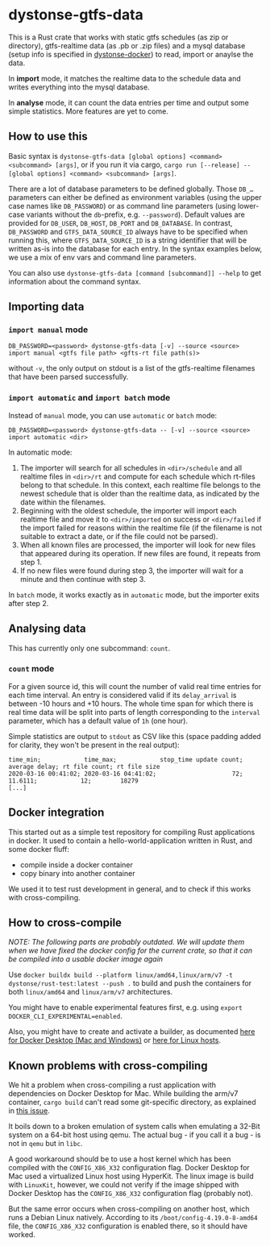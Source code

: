 # dystonse-gtfs-data

This is a Rust crate that works with static gtfs schedules (as zip or directory), gtfs-realtime data (as .pb or .zip files) and a mysql database (setup info is specified in [dystonse-docker](https://github.com/dystonse/dystonse-docker)) to read, import or anaylse the data.

In **import** mode, it matches the realtime data to the schedule data and writes everything into the mysql database.

In **analyse** mode, it can count the data entries per time and output some simple statistics. More features are yet to come.

## How to use this

Basic syntax is `dystonse-gtfs-data [global options] <command> <subcommand> [args]`, or if you run it via cargo, `cargo run [--release] -- [global options] <command> <subcommand> [args]`.

There are a lot of database parameters to be defined globally. Those `DB_…`parameters can either be defined as environment variables (using the upper case names like `DB_PASSWORD`) or as command line parameters (using lower-case variants without the `db`-prefix, e.g. `--password`). Default values are provided for `DB_USER`, `DB_HOST`, `DB_PORT` and `DB_DATABASE`. In contrast, `DB_PASSWORD` and `GTFS_DATA_SOURCE_ID` always have to be specified when running this, where `GTFS_DATA_SOURCE_ID` is a string identifier that will be written as-is into the database for each entry. In the syntax examples below, we use a mix of env vars and command line parameters.

You can also use `dystonse-gtfs-data [command [subcommand]] --help` to get information about the command syntax.

## Importing data
### `import manual` mode

`DB_PASSWORD=<password> dystonse-gtfs-data [-v] --source <source> import manual <gtfs file path> <gfts-rt file path(s)>`

without `-v`, the only output on stdout is a list of the gtfs-realtime filenames that have been parsed successfully.

### `import automatic` and `import batch` mode
Instead of `manual` mode, you can use `automatic` or `batch` mode:

`DB_PASSWORD=<password> dystonse-gtfs-data -- [-v] --source <source> import automatic <dir>`

In automatic mode:

1. The importer will search for all schedules in `<dir>/schedule` and all realtime files in `<dir>/rt` and compute for each schedule which rt-files belong to that schedule. In this context, each realtime file belongs to the newest schedule that is older than the realtime data, as indicated by the date within the filenames.
2. Beginning with the oldest schedule, the importer will import each realtime file and move it to `<dir>/imported` on success or `<dir>/failed` if the import failed for reasons within the realtime file (if the filename is not suitable to extract a date, or if the file could not be parsed).
3. When all known files are processed, the importer will look for new files that appeared during its operation. If new files are found, it repeats from step 1.
4. If no new files were found during step 3, the importer will wait for a minute and then continue with step 3.

In `batch` mode, it works exactly as in `automatic` mode, but the importer exits after step 2.

## Analysing data
This has currently only one subcommand: `count`.

### `count` mode
For a given source id, this will count the number of valid real time entries for each time interval. An entry is considered valid if its `delay_arrival` is between -10 hours and +10 hours. The whole time span for which there is real time data will be split into parts of length corresponding  to the `interval` parameter, which has a default value of `1h` (one hour).

Simple statistics are output to `stdout` as CSV like this (space padding added for clarity, they won't be present in the real output):

```
time_min;            time_max;            stop_time update count; average delay; rt file count; rt file size
2020-03-16 00:41:02; 2020-03-16 04:41:02;                     72;       11.6111;            12;        18279
[...]
```

## Docker integration

This started out as a simple test repository for compiling Rust applications in docker. It used to contain a hello-world-application written in Rust, and some docker fluff:

 * compile inside a docker container
 * copy binary into another container

We used it to test rust development in general, and to check if this works with cross-compiling.

## How to cross-compile

_NOTE: The following parts are probably outdated. We will update them when we have fixed the docker config for the current crate, so that it can be compiled into a usable docker image again_

Use `docker buildx build --platform linux/amd64,linux/arm/v7 -t dystonse/rust-test:latest --push .` to build and push the containers for both `linux/amd64` and `linux/arm/v7` architectures.

You might have to enable experimental features first, e.g. using `export DOCKER_CLI_EXPERIMENTAL=enabled`.

Also, you might have to create and activate a builder, as documented [here for Docker Desktop (Mac and Windows)](https://docs.docker.com/docker-for-mac/multi-arch/) or [here for Linux hosts](https://mirailabs.io/blog/multiarch-docker-with-buildx/).

## Known problems with cross-compiling
We hit a problem when cross-compiling a rust application with dependencies on Docker Desktop for Mac. While building the arm/v7 container, `cargo build` can't read some git-specific directory, as explained in [this issue](https://github.com/rust-lang/cargo/issues/7451).

It boils down to a broken emulation of system calls when emulating a 32-Bit system on a 64-bit host using qemu. The actual bug - if you call it a bug - is not in `qemu` but in `libc`.

A good workaround should be to use a host kernel which has been compiled with the `CONFIG_X86_X32` configuration flag. Docker Desktop for Mac used a virtualized Linux host using HyperKit. The linux image is build with `LinuxKit`, however, we could not verify if the image shipped with Docker Desktop has the `CONFIG_X86_X32` configuration flag (probably not).

But the same error occurs when cross-compiling on another host, which runs a Debian Linux natively. According to its `/boot/config-4.19.0-8-amd64` file, the `CONFIG_X86_X32` configuration is enabled there, so it should have worked.
